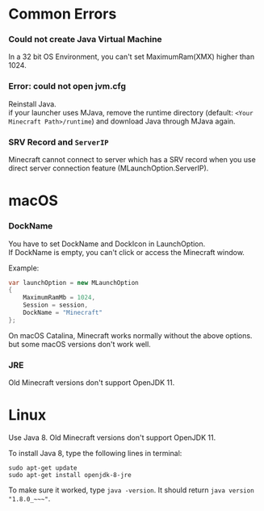 # Common Errors

### Could not create Java Virtual Machine
In a 32 bit OS Environment, you can't set MaximumRam(XMX) higher than 1024.

### Error: could not open jvm.cfg
Reinstall Java.  
if your launcher uses MJava, remove the runtime directory (default: `<Your Minecraft Path>/runtime`) and download Java through MJava again.

### SRV Record and `ServerIP`

Minecraft cannot connect to server which has a SRV record when you use direct server connection feature (MLaunchOption.ServerIP).  

# macOS

### DockName
You have to set DockName and DockIcon in LaunchOption.  
If DockName is empty, you can't click or access the Minecraft window.

Example:

```csharp
var launchOption = new MLaunchOption
{
    MaximumRamMb = 1024,
    Session = session, 
    DockName = "Minecraft"
};
```

On macOS Catalina, Minecraft works normally without the above options. but some macOS versions don't work well.

### JRE
Old Minecraft versions don't support OpenJDK 11.

# Linux
Use Java 8. Old Minecraft versions don't support OpenJDK 11.

To install Java 8, type the following lines in terminal:

```
sudo apt-get update
sudo apt-get install openjdk-8-jre
```

To make sure it worked, type `java -version`. It should return `java version "1.8.0_~~~"`.
